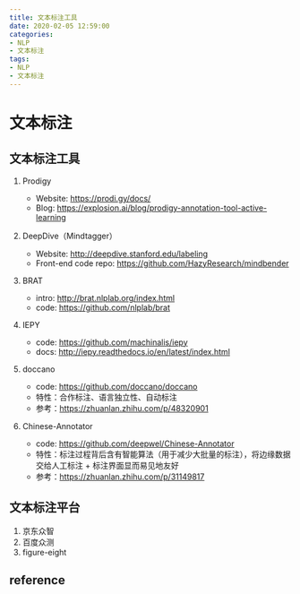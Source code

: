 ```yaml
---
title: 文本标注工具
date: 2020-02-05 12:59:00
categories:
- NLP
- 文本标注
tags:
- NLP
- 文本标注
---
```


# 文本标注

## 文本标注工具

1. Prodigy

   - Website: https://prodi.gy/docs/
   - Blog: https://explosion.ai/blog/prodigy-annotation-tool-active-learning

2. DeepDive（Mindtagger）

   - Website: http://deepdive.stanford.edu/labeling
   - Front-end code repo: https://github.com/HazyResearch/mindbender

3. BRAT

   - intro: http://brat.nlplab.org/index.html
   - code: https://github.com/nlplab/brat

4. IEPY

   - code: https://github.com/machinalis/iepy
   - docs: http://iepy.readthedocs.io/en/latest/index.html

5. doccano

    - code: https://github.com/doccano/doccano
    - 特性：合作标注、语言独立性、自动标注
    - 参考：https://zhuanlan.zhihu.com/p/48320901

6. Chinese-Annotator

    - code: https://github.com/deepwel/Chinese-Annotator
    - 特性：标注过程背后含有智能算法（用于减少大批量的标注），将边缘数据交给人工标注 + 标注界面显而易见地友好
    - 参考：https://zhuanlan.zhihu.com/p/31149817

## 文本标注平台

1. 京东众智
2. 百度众测
3. figure-eight

## reference